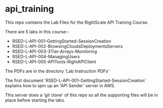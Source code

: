 api_training
============
This repo contains the Lab Files for the RightScale API Training Course.

There are 5 labs in this course:-
* RSED-L-API-001-GettingStarted-SessionCreation
* RSED-L-API-002-BrowsingCloudsDeploymentsServers
* RSED-L-API-003-3Tier-Arrays-Monitoring
* RSED-L-API-004-ManagingUsers
* RSED-L-API-005-APITools-RightAPIClient

The PDFs are in the directory 'Lab Instruction PDFs'

The first document 'RSED-L-API-001-GettingStarted-SessionCreation' explains how to spin up an 'API Sender' server in AWS.

This server does a 'git clone' of this repo so all the supporting files will be in place before starting the labs.

